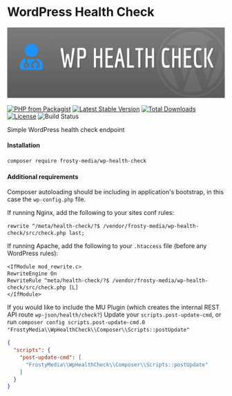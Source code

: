 # WordPress Health Check

![WordPress Health Check](.github/wp-health-check.jpg?raw=true "WordPress Health Check")

[![PHP from Packagist](https://img.shields.io/packagist/php-v/Frosty-Media/wp-health-check.svg)]()
[![Latest Stable Version](https://img.shields.io/packagist/v/Frosty-Media/wp-health-check.svg)](https://packagist.org/packages/Frosty-Media/wp-health-check)
[![Total Downloads](https://img.shields.io/packagist/dt/Frosty-Media/wp-health-check.svg)](https://packagist.org/packages/Frosty-Media/wp-health-check)
[![License](https://img.shields.io/packagist/l/Frosty-Media/wp-health-check.svg)](https://packagist.org/Frosty-Media/wp-health-check)
![Build Status](https://github.com/Frosty-Media/wp-health-check/actions/workflows/main.yml/badge.svg)

Simple WordPress health check endpoint

#### Installation

```bash
composer require frosty-media/wp-health-check
```

#### Additional requirements
Composer autoloading should be including in application's bootstrap, in this case the `wp-config.php` file.

If running Nginx, add the following to your sites conf rules:

```apacheconf
rewrite ^/meta/health-check/?$ /vendor/frosty-media/wp-health-check/src/check.php last;
```

If running Apache, add the following to your `.htaccess` file (before any WordPress rules):

```apacheconf
<IfModule mod_rewrite.c>
RewriteEngine On
RewriteRule ^meta/health-check/?$ /vendor/frosty-media/wp-health-check/src/check.php [L]
</IfModule>
```

If you would like to include the MU Plugin (which creates the internal REST API route `wp-json/health/check?`) 
Update your `scripts.post-update-cmd`, or run 
`composer config scripts.post-update-cmd.0 "FrostyMedia\\WpHealthCheck\\Composer\\Scripts::postUpdate"`

```json
{
  "scripts": {
    "post-update-cmd": [
      "FrostyMedia\\WpHealthCheck\\Composer\\Scripts::postUpdate"
    ]
  }
}
```

